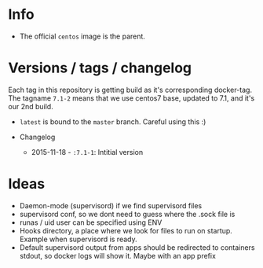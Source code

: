 # Info
* The official `centos` image is the parent.

# Versions / tags / changelog
Each tag in this repository is getting build as it's corresponding docker-tag. The tagname `7.1-2` means that we use centos7 base, updated to 7.1, and it's our 2nd build.

* `latest` is bound to the `master` branch. Careful using this :)

* Changelog
  * 2015-11-18 - `:7.1-1`: Intitial version


# Ideas
* Daemon-mode (supervisord) if we find supervisord files
* supervisord conf, so we dont need to guess where the .sock file is
* runas / uid user can be specified using ENV
* Hooks directory, a place where we look for files to run on startup. Example when supervisord is ready.
* Default supervisord output from apps should be redirected to containers stdout, so docker logs will show it. Maybe with an app prefix
